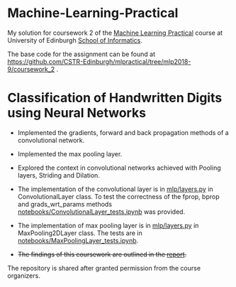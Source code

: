 # Machine-Learning-Practical
My solution for coursework 2 of the [Machine Learning Practical](http://www.drps.ed.ac.uk/18-19/dpt/cxinfr11132.htm) course at University of Edinburgh [School of Informatics](http://www.inf.ed.ac.uk).

The base code for the assignment can be found at https://github.com/CSTR-Edinburgh/mlpractical/tree/mlp2018-9/coursework_2 .

# Classification of Handwritten Digits using Neural Networks 
* Implemented the gradients, forward and back propagation methods of a convolutional network.
* Implemented the max pooling layer.
* Explored the context in convolutional networks achieved with Pooling layers, Striding and Dilation.

* The implementation of the convolutional layer is in [mlp/layers.py](https://github.com/AndreasNeokleous/Machine-Learning-Practical/blob/master/coursework_2/mlp/layers.py)
 in ConvolutionalLayer class. To test the correctness of the fprop, bprop and grads_wrt_params methods [notebooks/ConvolutionalLayer_tests.ipynb](https://github.com/AndreasNeokleous/Machine-Learning-Practical/blob/master/coursework_2/notebooks/ConvolutionalLayer_tests.ipynb) was provided.
 
 * The implementation of max pooling layer is in [mlp/layers.py](https://github.com/AndreasNeokleous/Machine-Learning-Practical/blob/master/coursework_2/mlp/layers.py) 
 in MaxPooling2DLayer class. The tests are in [notebooks/MaxPoolingLayer_tests.ipynb](https://github.com/AndreasNeokleous/Machine-Learning-Practical/blob/master/coursework_2/notebooks/MaxPoolingLayer_tests.ipynb).
 
 * ~~The findings of this coursework are outlined in the [report](https://github.com/AndreasNeokleous/Machine-Learning-Practical/blob/master/coursework_2/report/coursework2.pdf).~~

The repository is shared after granted permission from the course organizers.
